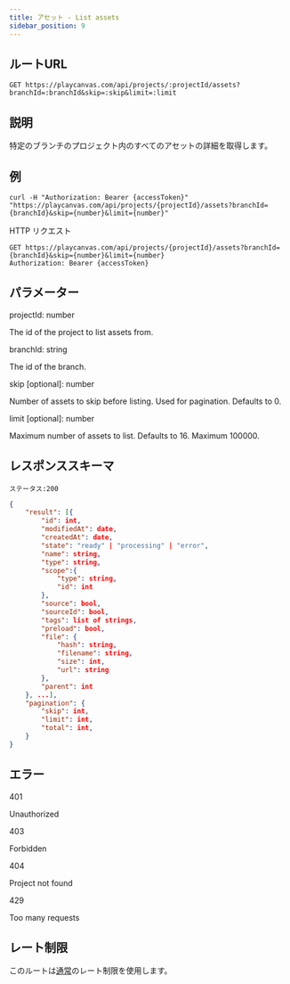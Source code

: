 ```yaml
---
title: アセット - List assets
sidebar_position: 9
---
```


## ルートURL

```none
GET https://playcanvas.com/api/projects/:projectId/assets?branchId=:branchId&skip=:skip&limit=:limit
```

## 説明

特定のブランチのプロジェクト内のすべてのアセットの詳細を取得します。

## 例

```none
curl -H "Authorization: Bearer {accessToken}" "https://playcanvas.com/api/projects/{projectId}/assets?branchId={branchId}&skip={number}&limit={number}"
```

HTTP リクエスト

```text
GET https://playcanvas.com/api/projects/{projectId}/assets?branchId={branchId}&skip={number}&limit={number}
Authorization: Bearer {accessToken}
```

## パラメーター

<div class="params">
<div class="parameter"><span class="param">projectId: number</span><p>The id of the project to list assets from.</p></div>
<div class="parameter"><span class="param">branchId: string</span><p>The id of the branch.</p></div>
<div class="parameter"><span class="param">skip [optional]: number</span><p>Number of assets to skip before listing. Used for pagination. Defaults to 0.</p></div>
<div class="parameter"><span class="param">limit [optional]: number</span><p>Maximum number of assets to list. Defaults to 16. Maximum 100000.</p></div>
</div>

## レスポンススキーマ

```none
ステータス:200
```

```json
{
    "result": [{
        "id": int,
        "modifiedAt": date,
        "createdAt": date,
        "state": "ready" | "processing" | "error",
        "name": string,
        "type": string,
        "scope":{
            "type": string,
            "id": int
        },
        "source": bool,
        "sourceId": bool,
        "tags": list of strings,
        "preload": bool,
        "file": {
            "hash": string,
            "filename": string,
            "size": int,
            "url": string
        },
        "parent": int
    }, ...],
    "pagination": {
        "skip": int,
        "limit": int,
        "total": int,
    }
}
```

## エラー

<div class="params">
<div class="parameter"><span class="param">401</span><p>Unauthorized</p></div>
<div class="parameter"><span class="param">403</span><p>Forbidden</p></div>
<div class="parameter"><span class="param">404</span><p>Project not found</p></div>
<div class="parameter"><span class="param">429</span><p>Too many requests</p></div>
</div>

## レート制限

このルートは[通常][1]のレート制限を使用します。

[1]: /user-manual/api#rate-limiting
